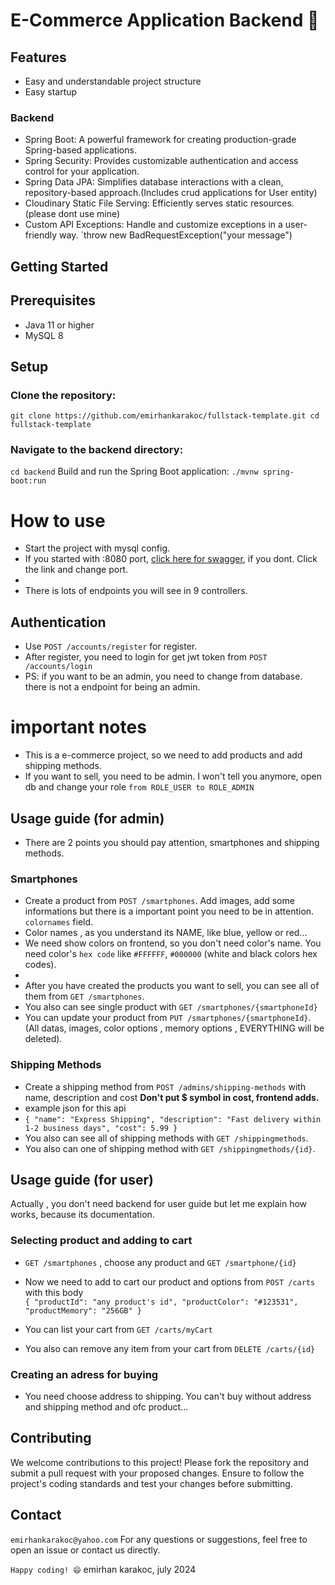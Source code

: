 # E-Commerce Application Backend 🚀

## Features

- Easy and understandable project structure
- Easy startup

### Backend

- Spring Boot: A powerful framework for creating production-grade Spring-based applications.
- Spring Security: Provides customizable authentication and access control for your application.
- Spring Data JPA: Simplifies database interactions with a clean, repository-based approach.(Includes crud applications for User entity)
- Cloudinary Static File Serving: Efficiently serves static resources. (please dont use mine)
- Custom API Exceptions: Handle and customize exceptions in a user-friendly way. `throw new BadRequestException("your message")

## Getting Started

## Prerequisites

- Java 11 or higher
- MySQL 8

## Setup

### Clone the repository:

`git clone https://github.com/emirhankarakoc/fullstack-template.git
cd fullstack-template`

### Navigate to the backend directory:

`cd backend`
Build and run the Spring Boot application:
`./mvnw spring-boot:run`

# How to use

- Start the project with mysql config.
- If you started with :8080 port, [click here for swagger](http://localhost:8080/swagger-ui/index.html), if you dont. Click the link and change port.
-
- There is lots of endpoints you will see in 9 controllers.

## Authentication

- Use `POST /accounts/register` for register.
- After register, you need to login for get jwt token from `POST /accounts/login`
- PS: if you want to be an admin, you need to change from database. there is not a endpoint for being an admin.

# important notes

- This is a e-commerce project, so we need to add products and add shipping methods.
- If you want to sell, you need to be admin. I won't tell you anymore, open db and change your role `from ROLE_USER to ROLE_ADMIN`

## Usage guide (for admin)

- There are 2 points you should pay attention, smartphones and shipping methods.

### Smartphones

- Create a product from `POST /smartphones`. Add images, add some informations but there is a important point you need to be in attention. `colornames` field.
- Color names , as you understand its NAME, like blue, yellow or red...
- We need show colors on frontend, so you don't need color's name. You need color's `hex code` like `#FFFFFF`, `#000000` (white and black colors hex codes).
-
- After you have created the products you want to sell, you can see all of them
  from `GET /smartphones`.
- You also can see single product with `GET /smartphones/{smartphoneId}`
- You can update your product from `PUT /smartphones/{smartphoneId}`. (All datas, images, color options , memory options , EVERYTHING will be deleted).

### Shipping Methods

- Create a shipping method from `POST /admins/shipping-methods` with name, description and cost <strong>Don't put $ symbol in cost, frontend adds.</strong><br>
- example json for this api
- `{
  "name": "Express Shipping",
  "description": "Fast delivery within 1-2 business days",
  "cost": 5.99
}`
- You also can see all of shipping methods with `GET /shippingmethods`.
- You also can one of shipping method with `GET /shippingmethods/{id}`.

## Usage guide (for user)

Actually , you don't need backend for user guide but let me explain how works, because its documentation.

### Selecting product and adding to cart

- `GET /smartphones` , choose any product and `GET /smartphone/{id}`
- Now we need to add to cart our product and options from `POST /carts` with this body <br> `{
  "productId": "any product's id",
  "productColor": "#123531",
  "productMemory": "256GB"
}`

- You can list your cart from `GET /carts/myCart`
- You also can remove any item from your cart from `DELETE /carts/{id}`

### Creating an adress for buying

- You need choose address to shipping. You can't buy without address and shipping method and ofc product...

## Contributing

We welcome contributions to this project! Please fork the repository and submit a pull request with your proposed changes. Ensure to follow the project's coding standards and test your changes before submitting.

## Contact

`emirhankarakoc@yahoo.com`
For any questions or suggestions, feel free to open an issue or contact us directly.

`Happy coding! 😄`
emirhan karakoc, july 2024
